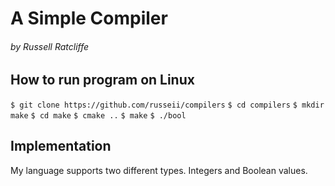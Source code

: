 # A Simple Compiler
###### by Russell Ratcliffe

## How to run program on Linux
`$ git clone https://github.com/russeii/compilers`
`$ cd compilers`
`$ mkdir make`
`$ cd make`
`$ cmake ..`
`$ make`
`$ ./bool`


## Implementation
My language supports two different types. Integers and Boolean values.  


